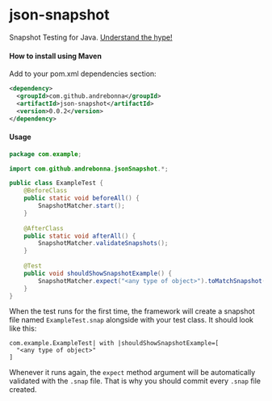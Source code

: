 # json-snapshot
Snapshot Testing for Java. [Understand the hype!](https://facebook.github.io/jest/docs/en/snapshot-testing.html)

#### How to install using Maven

Add to your pom.xml dependencies section:

```xml
<dependency>
  <groupId>com.github.andrebonna</groupId>
  <artifactId>json-snapshot</artifactId>
  <version>0.0.2</version>
</dependency>
```


#### Usage

```java
package com.example;

import com.github.andrebonna.jsonSnapshot.*;

public class ExampleTest {
    @BeforeClass
    public static void beforeAll() {
        SnapshotMatcher.start();
    }
    
    @AfterClass
    public static void afterAll() {
        SnapshotMatcher.validateSnapshots();
    }
    
    @Test
    public void shouldShowSnapshotExample() {
        SnapshotMatcher.expect("<any type of object>").toMatchSnapshot();
    }
}
```

When the test runs for the first time, the framework will create a snapshot file named `ExampleTest.snap` alongside with your test class. It should look like this:
```text
com.example.ExampleTest| with |shouldShowSnapshotExample=[
  "<any type of object>"
]
```

Whenever it runs again, the `expect` method argument will be automatically validated with the `.snap` file. That is why you should commit every `.snap` file created.



